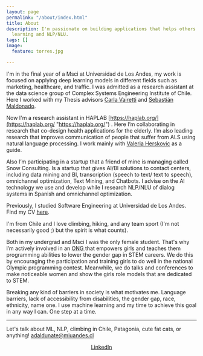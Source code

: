 ```yaml
---
layout: page
permalink: "/about/index.html"
title: About
description: I'm passionate on building applications that helps others using machine
  learning and NLP/NLU.
tags: []
image:
  feature: torres.jpg

---
```

I'm in the final year of a Msci at Universidad de Los Andes, my work is focused on applying deep learning models in different fields such as marketing, healthcare, and traffic. I was admitted as a research assistant at the data science group of Complex Systems Engineering Institute of Chile. Here I worked with my Thesis advisors [Carla Vairetti](https://scholar.google.com/citations?user=VPQYt1IAAAAJ&hl=es) and [Sebastián Maldonado](https://scholar.google.nl/citations?user=Qzl7WeYAAAAJ&hl=en).

Now I'm a research assistant in HAPLAB [https://haplab.org/](https://haplab.org/ "https://haplab.org/") . Here I’m collaborating in research that co-design health applications for the elderly. I’m also leading research that improves communication of people that suffer from ALS using natural language processing. I work mainly with [Valeria Herskovic](https://scholar.google.com/citations?user=hZvxhjYAAAAJ&hl=es) as a guide.

Also I’m participating in a startup that a friend of mine is managing called Snow Consulting. Is a startup that gives AI/BI solutions to contact centers, including data mining and BI, transcription (speech to text/ text to speech), omnichannel optimization, Text Mining, and Chatbots. I advise on the AI technology we use and develop while I research NLP/NLU of dialog systems in Spanish and omnichannel optimization.

Previously, I studied Software Engineering at Universidad de Los Andes. Find my CV [here](https://drive.google.com/file/d/1i2z5Ngq1XplTogZx8JJ1KL2uIyjUzxwX/view?usp=sharing).

I'm from Chile and I love climbing, hiking, and any team sport (I'm not necessarily good ;) but the spirit is what counts).

Both in my undergrad and Msci I was the only female student. That's why I’m actively involved in an [ONG ](https://ninaspro.cl/)that empowers girls and teaches them programming abilities to lower the gender gap in STEM careers. We do this by encouraging the participation and training girls to do well in the national Olympic programming contest. Meanwhile, we do talks and conferences to make noticeable women and show the girls role models that are dedicated to STEM.

Breaking any kind of barriers in society is what motivates me. Language barriers, lack of accessibility from disabilities, the gender gap, race, ethnicity, name one. I use machine learning and my time to achieve this goal in any way I can. One step at a time.

***

Let's talk about ML, NLP, climbing in Chile, Patagonia, cute fat cats, or anything! [adaldunate@miuandes.cl](mailto:adaldunate@miuandes.cl)

<p style="text-align:center"> <a href="https://www.linkedin.com/in/angeles-aldunate/"><i class="fab fa-linkedin"></i>LinkedIn</a>